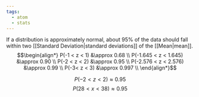 ```yaml
---
tags:
  - atom
  - stats
---
```

If a distribution is approximately normal, about 95% of the data should fall within two [[Standard Deviation|standard deviations]] of the [[Mean|mean]].
$$\begin{align*}
	P(-1 < z < 1) &\approx 0.68 \\
	P(-1.645 < z < 1.645) &\approx 0.90 \\
	P(-2 < z < 2) &\approx 0.95 \\
	P(-2.576 < z < 2.576) &\approx 0.99 \\
	P(-3< z < 3) &\approx 0.997 \\
\end{align*}$$


$$P(-2 < z < 2) \approx 0.95 $$
$$P(28 < x < 38) \approx 0.95 $$